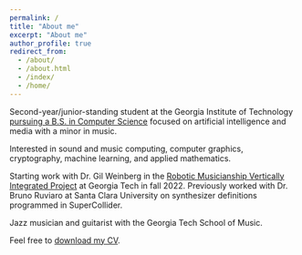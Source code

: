 ```yaml
---
permalink: /
title: "About me"
excerpt: "About me"
author_profile: true
redirect_from: 
  - /about/
  - /about.html
  - /index/
  - /home/
---
```


Second-year/junior-standing student at the Georgia Institute of Technology [pursuing a B.S. in Computer Science](/education) focused on artificial intelligence and media with a minor in music. 

Interested in sound and music computing, computer graphics, cryptography, machine learning, and applied mathematics.

Starting work with Dr. Gil Weinberg in the [Robotic Musicianship Vertically Integrated Project](https://www.vip.gatech.edu/teams/vpq) at Georgia Tech in fall 2022. Previously worked with Dr. Bruno Ruviaro at Santa Clara University on synthesizer definitions programmed in SuperCollider.

Jazz musician and guitarist with the Georgia Tech School of Music.

Feel free to [download my CV](/cv.md).
